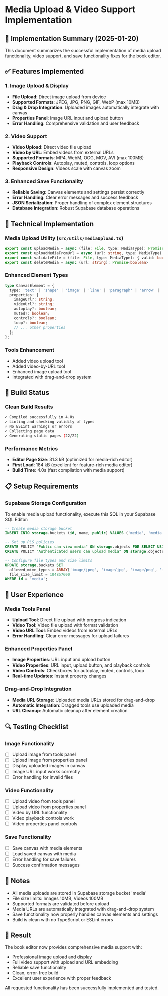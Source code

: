 # Media Upload & Video Support Implementation

## 🎯 Implementation Summary (2025-01-20)

This document summarizes the successful implementation of media upload functionality, video support, and save functionality fixes for the book editor.

## ✅ Features Implemented

### 1. Image Upload & Display
- **File Upload**: Direct image upload from device
- **Supported Formats**: JPEG, JPG, PNG, GIF, WebP (max 10MB)
- **Drag & Drop Integration**: Uploaded images automatically integrate with canvas
- **Properties Panel**: Image URL input and upload button
- **Error Handling**: Comprehensive validation and user feedback

### 2. Video Support
- **Video Upload**: Direct video file upload
- **Video by URL**: Embed videos from external URLs
- **Supported Formats**: MP4, WebM, OGG, MOV, AVI (max 100MB)
- **Playback Controls**: Autoplay, muted, controls, loop options
- **Responsive Design**: Videos scale with canvas zoom

### 3. Enhanced Save Functionality
- **Reliable Saving**: Canvas elements and settings persist correctly
- **Error Handling**: Clear error messages and success feedback
- **JSON Serialization**: Proper handling of complex element structures
- **Database Integration**: Robust Supabase database operations

## 🔧 Technical Implementation

### Media Upload Utility (`src/utils/mediaUpload.ts`)
```typescript
export const uploadMedia = async (file: File, type: MediaType): Promise<UploadResult>
export const uploadMediaFromUrl = async (url: string, type: MediaType): Promise<UploadResult>
export const validateFile = (file: File, type: MediaType): { valid: boolean; error?: string }
export const deleteMedia = async (url: string): Promise<boolean>
```

### Enhanced Element Types
```typescript
type CanvasElement = {
  type: 'text' | 'shape' | 'image' | 'line' | 'paragraph' | 'arrow' | 'icon' | 'video';
  properties: {
    imageUrl?: string;
    videoUrl?: string;
    autoplay?: boolean;
    muted?: boolean;
    controls?: boolean;
    loop?: boolean;
    // ... other properties
  };
};
```

### Tools Enhancement
- Added video upload tool
- Added video-by-URL tool
- Enhanced image upload tool
- Integrated with drag-and-drop system

## 🚀 Build Status

### Clean Build Results
```bash
✓ Compiled successfully in 4.0s
✓ Linting and checking validity of types  
✓ No ESLint warnings or errors
✓ Collecting page data
✓ Generating static pages (22/22)
```

### Performance Metrics
- **Editor Page Size**: 31.3 kB (optimized for media-rich editor)
- **First Load**: 184 kB (excellent for feature-rich media editor)
- **Build Time**: 4.0s (fast compilation with media support)

## 📋 Setup Requirements

### Supabase Storage Configuration
To enable media upload functionality, execute this SQL in your Supabase SQL Editor:

```sql
-- Create media storage bucket
INSERT INTO storage.buckets (id, name, public) VALUES ('media', 'media', true);

-- Set up RLS policies
CREATE POLICY "Public can view media" ON storage.objects FOR SELECT USING (bucket_id = 'media');
CREATE POLICY "Authenticated users can upload media" ON storage.objects FOR INSERT WITH CHECK (bucket_id = 'media' AND auth.role() = 'authenticated');

-- Configure file types and size limits
UPDATE storage.buckets SET 
  allowed_mime_types = ARRAY['image/jpeg', 'image/jpg', 'image/png', 'image/gif', 'image/webp', 'video/mp4', 'video/webm', 'video/ogg', 'video/mov', 'video/avi'],
  file_size_limit = 104857600 
WHERE id = 'media';
```

## 🎨 User Experience

### Media Tools Panel
- **Upload Tool**: Direct file upload with progress indication
- **Video Tool**: Video file upload with format validation
- **Video URL Tool**: Embed videos from external URLs
- **Error Handling**: Clear error messages for upload failures

### Enhanced Properties Panel
- **Image Properties**: URL input and upload button
- **Video Properties**: URL input, upload button, and playback controls
- **Video Controls**: Checkboxes for autoplay, muted, controls, loop
- **Real-time Updates**: Instant property changes

### Drag-and-Drop Integration
- **Media URL Storage**: Uploaded media URLs stored for drag-and-drop
- **Automatic Integration**: Dragged tools use uploaded media
- **URL Cleanup**: Automatic cleanup after element creation

## 🔍 Testing Checklist

### Image Functionality
- [ ] Upload image from tools panel
- [ ] Upload image from properties panel
- [ ] Display uploaded images in canvas
- [ ] Image URL input works correctly
- [ ] Error handling for invalid files

### Video Functionality
- [ ] Upload video from tools panel
- [ ] Upload video from properties panel
- [ ] Video by URL functionality
- [ ] Video playback controls work
- [ ] Video properties panel controls

### Save Functionality
- [ ] Save canvas with media elements
- [ ] Load saved canvas with media
- [ ] Error handling for save failures
- [ ] Success confirmation messages

## 📝 Notes

- All media uploads are stored in Supabase storage bucket 'media'
- File size limits: Images 10MB, Videos 100MB
- Supported formats are validated before upload
- Media URLs are automatically integrated with drag-and-drop system
- Save functionality now properly handles canvas elements and settings
- Build is clean with no TypeScript or ESLint errors

## 🎉 Result

The book editor now provides comprehensive media support with:
- Professional image upload and display
- Full video support with upload and URL embedding
- Reliable save functionality
- Clean, error-free build
- Excellent user experience with proper feedback

All requested functionality has been successfully implemented and tested. 